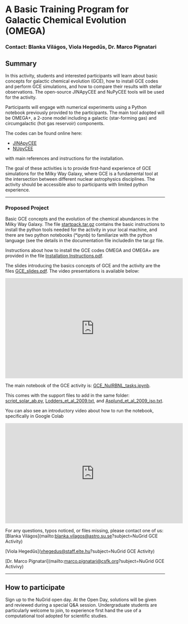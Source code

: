 # A Basic Training Program for Galactic Chemical Evolution (OMEGA)
### Contact: Blanka Világos, Viola Hegedűs, Dr. Marco Pignatari

## Summary 

In this activity, students and interested participants will learn about basic concepts for galactic chemical evolution (GCE), how to install GCE codes and perform GCE simulations, and how to compare their results with stellar observations. The open-source JINApyCEE and NuPyCEE tools will be used for the activity.  

Participants will engage with numerical experiments using a Python notebook previously provided to the participants. The main tool adopted will be OMEGA+, a 2-zone model including a galactic (star-forming gas) and circumgalactic (hot gas reservoir) components.

The codes can be found online here:

- [JINApyCEE](https://github.com/becot85/JINAPyCEE)
- [NUpyCEE]( https://github.com/NuGrid/NuPyCEE)

with main references and instructions for the installation.


The goal of these activities is to provide first-hand experience of GCE simulations for the Milky Way Galaxy, where GCE is a fundamental tool at the intersection between different nuclear astrophysics disciplines. The activity should be accessible also to participants with limited python experience.

---
### Proposed Project 

Basic GCE concepts and the evolution of the chemical abundances in the Milky Way Galaxy.
The file [startpack.tar.gz](https://nugrid.github.io/files/GCE-activity/startpack.tar.gz) contains the basic instructions to install the python tools needed for the activity in your local machine, and there are two python notebooks (*ipynb) to familiarize with the python language (see the details in the documentation file includedin the tar.gz file.

Instructions about how to install the GCE codes OMEGA and OMEGA+ are provided
in the file [Installation Instructions.pdf](https://nugrid.github.io/files/GCE-activity/InstallationInstructions.pdf). 

The slides introducing the basics concepts of GCE and the activity are the
files [GCE\_slides.pdf](https://nugrid.github.io/files/GCE-activity/GCE-slides.pdf). 
The video presentations is available below: 
<iframe width="560" height="315" src="https://www.youtube.com/embed/7lRQls5AT5A?si=HxRVPh4OEHdAohXU" title="YouTube video player" frameborder="0" allow="accelerometer; autoplay; clipboard-write; encrypted-media; gyroscope; picture-in-picture; web-share" referrerpolicy="strict-origin-when-cross-origin" allowfullscreen></iframe>

The main notebook of the GCE activity is: [GCE\_NuIRBNL\_tasks.ipynb](https://nugrid.github.io/files/GCE-activity/GCE_NuIRBNL_tasks.ipynb).

This comes with the support files to add in the same folder: 
[script\_solar\_ab.py](https://nugrid.github.io/files/GCE-activity/script_solar_ab.py), 
[Lodders\_et\_al\_2009.txt](https://nugrid.github.io/files/GCE-activity/Lodders_et_al_2009.txt),
and [Asplund\_et\_al\_2009\_iso.txt](https://nugrid.github.io/files/GCE-activity/Asplund_et_al_2009_iso.txt).

You can also see an introductory video about how to run the notebook, specifically in Google Colab
<iframe width="560" height="315" src="https://www.youtube.com/embed/Ok6Tcf0xhck?si=fdhWbkYaTC6zWrj8" title="YouTube video player" frameborder="0" allow="accelerometer; autoplay; clipboard-write; encrypted-media; gyroscope; picture-in-picture; web-share" referrerpolicy="strict-origin-when-cross-origin" allowfullscreen></iframe>
  
For any questions, typos noticed, or files missing, please contact one of us:
[Blanka Világos](mailto:blanka.vilagos@astro.su.se?subject=NuGrid GCE Activity)

[Viola Hegedűs](vhegedus@staff.elte.hu?subject=NuGrid GCE Activity) 

[Dr. Marco Pignatari](mailto:marco.pignatari@csfk.org?subject=NuGrid GCE Activivy)


---
## How to participate

Sign up to the NuGrid open day.
At the Open Day, solutions will be given and reviewed during a special Q&A session. Undergraduate students are particularly
welcome to join, to experience first hand the use of a computational tool adopted for scientific studies.


